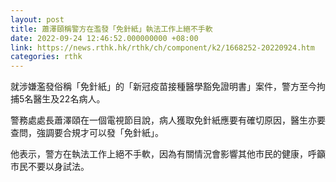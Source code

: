 ```yaml
---
layout: post
title: 蕭澤頤稱警方在濫發「免針紙」執法工作上絕不手軟
date: 2022-09-24 12:46:52.000000000 +08:00
link: https://news.rthk.hk/rthk/ch/component/k2/1668252-20220924.htm
categories: rthk
---
```


就涉嫌濫發俗稱「免針紙」的「新冠疫苗接種醫學豁免證明書」案件，警方至今拘捕5名醫生及22名病人。

警務處處長蕭澤頤在一個電視節目說，病人獲取免針紙應要有確切原因，醫生亦要查問，強調要合規才可以發「免針紙」。

他表示，警方在執法工作上絕不手軟，因為有關情況會影響其他市民的健康，呼籲市民不要以身試法。
